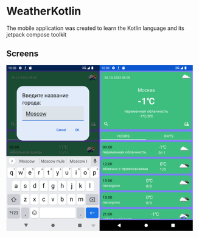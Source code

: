 # WeatherKotlin
The mobile application was created to learn the Kotlin language and its jetpack compose toolkit

## Screens
<div style="display: flex;">
    <img src="screens/search.png" alt="search" width="245">
    <img src="screens/weather.png" alt="weather" width="245">
</div>
